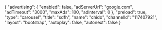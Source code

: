 {
    "advertising": {
        "enabled": false,
        "adServerUrl": "google.com",
        "adTimeout": "3000",
        "maxAds": 100,
        "adInterval": 0
    },
    "preload": true,
    "type": "carousel",
    "title": "sdfh",
    "name": "chido",
    "channelId": "117407921",
    "layout": "bootstrap",
    "autoplay": false,
    "autonext": false
}